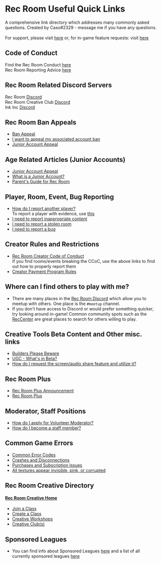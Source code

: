 # Rec Room Useful Quick Links
A comprehensive link directory which addresses many commonly asked questions. Created by Caso#2329 - message me if you have any questions.\
<br>For support, please visit [here](https://recroom.zendesk.com/) or, for in-game feature requests: visit [here](https://recroom.zendesk.com/hc/en-us/community/topics)

## Code of Conduct
Find the Rec Room Conduct [here](https://recroom.zendesk.com/hc/en-us/articles/4419890420887-Rec-Room-Code-of-Conduct)
<br>Rec Room Reporting Advice [here](https://www.youtube.com/watch?v=Ej_-xKEHnuQ&ab_channel=RecRoom)

## Rec Room Related Discord Servers
Rec Room [Discord](https://discord.gg/recroom/)
<br>Rec Room Creative Club [Discord](https://discord.com/invite/bbVUBSY4BK)
<br>Ink Inc [Discord](https://discord.gg/SUPUdvhpYR)

## Rec Room Ban Appeals
- [Ban Appeal](https://rec.net/ban-appeal/main)
- [I want to appeal my associated account ban](https://recroom.zendesk.com/hc/en-us/articles/4419901512727-I-want-to-appeal-my-associated-account-ban)
- [Junior Account Appeal](https://rec.net/age/)

## Age Related Articles (Junior Accounts)
- [Junior Account Appeal](https://rec.net/age/)
- [What is a Junior Account?](https://recroom.zendesk.com/hc/en-us/articles/4426900227735-What-is-a-Junior-Account-)
- [Parent's Guide for Rec Room](https://recroom.com/parents-guide)

## Player, Room, Event, Bug Reporting
- [How do I report another player?](https://recroom.zendesk.com/hc/en-us/articles/4419890282519-How-do-I-report-another-player-)
<br> To report a player with evidence, use [this](https://recroom.zendesk.com/hc/en-us/articles/4419903977751-I-need-to-report-another-player)
- [I need to report inappropriate content](https://recroom.zendesk.com/hc/en-us/articles/4419916543383-I-need-to-report-inappropriate-content)
- [I need to report a stolen room](https://recroom.zendesk.com/hc/en-us/articles/4419916469271-I-need-to-report-a-stolen-invention-room)
- [I need to report a bug](https://recroom.zendesk.com/hc/en-us/articles/4532967275287-I-need-to-report-a-bug)


## Creator Rules and Restrictions
- [Rec Room Creator Code of Conduct](https://recroom.com/ccoc) <br> If you find rooms/events breaking the CCoC, use the above links to find out how to properly report them
- [Creator Payment Program Rules](https://recroom.com/creator-payment-program-rules)


## Where can I find others to play with me?
- There are many places in the [Rec Room Discord](https://discord.gg/recroom/) which allow you to meetup with others. One place is the `#meetup` channel.
- If you don't have access to Discord or would prefer something quicker, try looking around in-game! Common community spots such as the [RecCenter](https://rec.net/room/RecCenter) are great places to search for others willing to play.

## Creative Tools Beta Content and Other misc. links
- [Builders Please Beware](https://recroom.zendesk.com/hc/en-us/articles/4500865410967-Builders-Please-Beware)
- [UGC - What's in Beta?](https://recroom.zendesk.com/hc/en-us/articles/5105834757271-UGC-What-s-in-Beta-)
-  [How do I request the screen/audio share feature and utilize it?](https://recroom.zendesk.com/hc/en-us/articles/4524184817687-How-do-I-request-the-screen-audio-share-feature-and-utilize-it-)

## Rec Room Plus
- [Rec Room Plus Announcement](https://www.youtube.com/watch?v=65FyCZcOg7o&ab_channel=RecRoom)
- [Rec Room Plus](https://recroom.com/recroomplus)

## Moderator, Staff Positions
- [How do I apply for Volunteer Moderator?](https://recroom.zendesk.com/hc/en-us/articles/4419902650135-How-can-I-become-a-Volunteer-Mod-Rec-Center-Mod)
- [How do I become a staff member?](https://recroom.com/careers)

## Common Game Errors
- [Common Error Codes](https://recroom.zendesk.com/hc/en-us/articles/4420606818839-Common-Error-Codes)
- [Crashes and Disconnections](https://recroom.zendesk.com/hc/en-us/sections/4420606745623-Crashes-and-Disconnections)
- [Purchases and Subscription Issues](https://recroom.zendesk.com/hc/en-us/sections/4426894709015-Purchases-Subscription-Issues)
- [All textures appear invisible, pink, or corrupted](https://recroom.zendesk.com/hc/en-us/articles/4423295614999-All-textures-appear-invisible-pink-or-corrupted)

## Rec Room Creative Directory
#### [Rec Room Creative Home](https://recroom.com/creative)
- [Join a Class](https://recroom.com/class)
- [Create a Class](https://recroom.com/createaclass)
- [Creative Workshops](https://recroom.com/workshops)
- [Creative Club(s)](https://recroom.com/creativeclubs)

## Sponsored Leagues 
- You can find info about Sponsored Leagues [here](https://recroom.com/createaleague) and a list of all currently sponsored leagues [here](https://recroom.com/sponsoredleagues)
